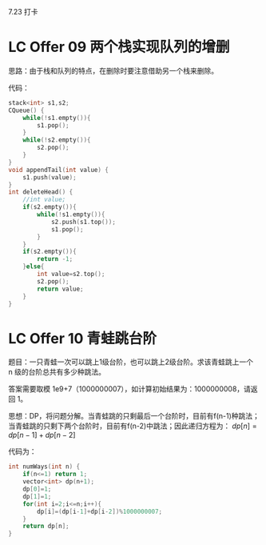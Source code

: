 7.23 打卡

# LC Offer 09  两个栈实现队列的增删

思路：由于栈和队列的特点，在删除时要注意借助另一个栈来删除。

代码：

```c++
stack<int> s1,s2;
CQueue() {
    while(!s1.empty()){
        s1.pop();
    }
    while(!s2.empty()){
        s2.pop();
    }
}
void appendTail(int value) {
    s1.push(value);
}
int deleteHead() {
    //int value;
    if(s2.empty()){
        while(!s1.empty()){
            s2.push(s1.top());
            s1.pop();
        }
    }
    if(s2.empty()){
        return -1;
    }else{
        int value=s2.top();
        s2.pop();
        return value;
    }
}
```

# LC Offer 10  青蛙跳台阶

题目：一只青蛙一次可以跳上1级台阶，也可以跳上2级台阶。求该青蛙跳上一个 n 级的台阶总共有多少种跳法。

答案需要取模 1e9+7（1000000007），如计算初始结果为：1000000008，请返回 1。

思想：DP，将问题分解。当青蛙跳的只剩最后一个台阶时，目前有f(n-1)种跳法；当青蛙跳的只剩下两个台阶时，目前有f(n-2)中跳法；因此递归方程为：
$dp[n]=dp[n-1]+dp[n-2]$

代码为：

```c++
int numWays(int n) {
    if(n<=1) return 1;
    vector<int> dp(n+1);
    dp[0]=1;
    dp[1]=1;
    for(int i=2;i<=n;i++){
        dp[i]=(dp[i-1]+dp[i-2])%1000000007;
    }
    return dp[n];
}
```